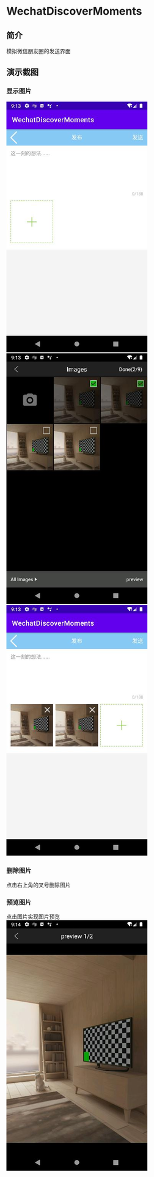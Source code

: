 # WechatDiscoverMoments 
## 简介
模拟微信朋友圈的发送界面
## 演示截图
### 显示图片
![](readme_files/2.jpg)
![](readme_files/1.jpg)
![](readme_files/3.jpg)
### 删除图片
点击右上角的叉号删除图片
### 预览图片
点击图片实现图片预览  
![](readme_files/4.jpg)